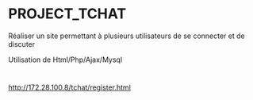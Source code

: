 # PROJECT_TCHAT
Réaliser un site permettant à plusieurs utilisateurs de se connecter et de discuter

Utilisation de Html/Php/Ajax/Mysql
#
http://172.28.100.8/tchat/register.html
